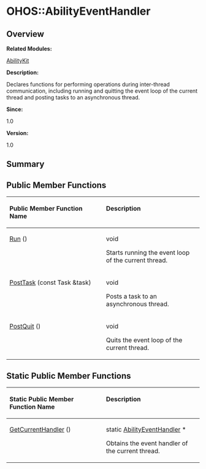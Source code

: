 # OHOS::AbilityEventHandler<a name="ZH-CN_TOPIC_0000001055198142"></a>

## **Overview**<a name="section90272495093532"></a>

**Related Modules:**

[AbilityKit](AbilityKit.md)

**Description:**

Declares functions for performing operations during inter-thread communication, including running and quitting the event loop of the current thread and posting tasks to an asynchronous thread. 

**Since:**

1.0

**Version:**

1.0

## **Summary**<a name="section2120892625093532"></a>

## Public Member Functions<a name="pub-methods"></a>

<a name="table1951068639093532"></a>
<table><thead align="left"><tr id="row1399590274093532"><th class="cellrowborder" valign="top" width="50%" id="mcps1.1.3.1.1"><p id="p1817970662093532"><a name="p1817970662093532"></a><a name="p1817970662093532"></a>Public Member Function Name</p>
</th>
<th class="cellrowborder" valign="top" width="50%" id="mcps1.1.3.1.2"><p id="p735360986093532"><a name="p735360986093532"></a><a name="p735360986093532"></a>Description</p>
</th>
</tr>
</thead>
<tbody><tr id="row211418208093532"><td class="cellrowborder" valign="top" width="50%" headers="mcps1.1.3.1.1 "><p id="p2056062494093532"><a name="p2056062494093532"></a><a name="p2056062494093532"></a><a href="AbilityKit.md#gac534b1e3746d252944475b3ed9cb5bc7">Run</a> ()</p>
</td>
<td class="cellrowborder" valign="top" width="50%" headers="mcps1.1.3.1.2 "><p id="p511900645093532"><a name="p511900645093532"></a><a name="p511900645093532"></a> void&nbsp;</p>
<p id="p1692153107093532"><a name="p1692153107093532"></a><a name="p1692153107093532"></a>Starts running the event loop of the current thread. </p>
</td>
</tr>
<tr id="row1495298790093532"><td class="cellrowborder" valign="top" width="50%" headers="mcps1.1.3.1.1 "><p id="p705772753093532"><a name="p705772753093532"></a><a name="p705772753093532"></a><a href="AbilityKit.md#gad4d0911a8bccd5aca32464bad867cb13">PostTask</a> (const Task &amp;task)</p>
</td>
<td class="cellrowborder" valign="top" width="50%" headers="mcps1.1.3.1.2 "><p id="p1040255573093532"><a name="p1040255573093532"></a><a name="p1040255573093532"></a>void&nbsp;</p>
<p id="p1730118572093532"><a name="p1730118572093532"></a><a name="p1730118572093532"></a>Posts a task to an asynchronous thread. </p>
</td>
</tr>
<tr id="row567847854093532"><td class="cellrowborder" valign="top" width="50%" headers="mcps1.1.3.1.1 "><p id="p1132178717093532"><a name="p1132178717093532"></a><a name="p1132178717093532"></a><a href="AbilityKit.md#ga075bfbf9e5c9c2178f3183efd664dbaf">PostQuit</a> ()</p>
</td>
<td class="cellrowborder" valign="top" width="50%" headers="mcps1.1.3.1.2 "><p id="p1193057756093532"><a name="p1193057756093532"></a><a name="p1193057756093532"></a> void&nbsp;</p>
<p id="p519478969093532"><a name="p519478969093532"></a><a name="p519478969093532"></a>Quits the event loop of the current thread. </p>
</td>
</tr>
</tbody>
</table>

## Static Public Member Functions<a name="pub-static-methods"></a>

<a name="table1374208507093532"></a>
<table><thead align="left"><tr id="row1513292655093532"><th class="cellrowborder" valign="top" width="50%" id="mcps1.1.3.1.1"><p id="p2065334934093532"><a name="p2065334934093532"></a><a name="p2065334934093532"></a>Static Public Member Function Name</p>
</th>
<th class="cellrowborder" valign="top" width="50%" id="mcps1.1.3.1.2"><p id="p1309680386093532"><a name="p1309680386093532"></a><a name="p1309680386093532"></a>Description</p>
</th>
</tr>
</thead>
<tbody><tr id="row1902520199093532"><td class="cellrowborder" valign="top" width="50%" headers="mcps1.1.3.1.1 "><p id="p1472868636093532"><a name="p1472868636093532"></a><a name="p1472868636093532"></a><a href="AbilityKit.md#gad26d144aaecd3185be6902e6d7399b9e">GetCurrentHandler</a> ()</p>
</td>
<td class="cellrowborder" valign="top" width="50%" headers="mcps1.1.3.1.2 "><p id="p1490409888093532"><a name="p1490409888093532"></a><a name="p1490409888093532"></a>static <a href="OHOS-AbilityEventHandler.md">AbilityEventHandler</a> *&nbsp;</p>
<p id="p499924834093532"><a name="p499924834093532"></a><a name="p499924834093532"></a>Obtains the event handler of the current thread. </p>
</td>
</tr>
</tbody>
</table>

